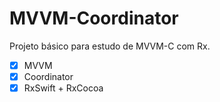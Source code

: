 # MVVM-Coordinator

Projeto básico para estudo de MVVM-C com Rx.

- [X] MVVM
- [X] Coordinator
- [X] RxSwift + RxCocoa
